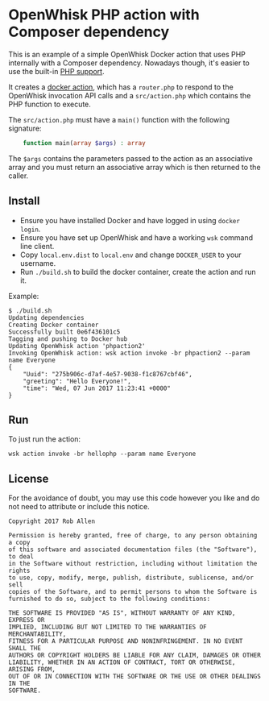 # OpenWhisk PHP action with Composer dependency

This is an example of a simple OpenWhisk Docker action that uses PHP internally with a Composer dependency. Nowadays though, it's easier to use the built-in [PHP support][1].

It creates a [docker action][2], which has a `router.php` to respond to the 
OpenWhisk invocation API calls and a `src/action.php` which contains the PHP function
to execute.

The `src/action.php` must have a `main()` function with the following signature:

```php
    function main(array $args) : array
```

The `$args` contains the parameters passed to the action as an associative array and you must return an associative array which is then returned to the caller.

## Install

* Ensure you have installed Docker and have logged in using `docker login`.
* Ensure you have set up OpenWhisk and have a working `wsk` command line client.
* Copy `local.env.dist` to `local.env` and change `DOCKER_USER` to your username.
* Run `./build.sh` to build the docker container, create the action and run it.

Example:

```text
$ ./build.sh
Updating dependencies
Creating Docker container
Successfully built 0e6f436101c5
Tagging and pushing to Docker hub
Updating OpenWhisk action 'phpaction2'
Invoking OpenWhisk action: wsk action invoke -br phpaction2 --param name Everyone
{
    "Uuid": "275b906c-d7af-4e57-9038-f1c8767cbf46",
    "greeting": "Hello Everyone!",
    "time": "Wed, 07 Jun 2017 11:23:41 +0000"
}
```

## Run

To just run the action:

```text
wsk action invoke -br hellophp --param name Everyone
```


## License

For the avoidance of doubt, you may use this code however you like and do not need to attribute or include this notice. 

```text
Copyright 2017 Rob Allen

Permission is hereby granted, free of charge, to any person obtaining a copy
of this software and associated documentation files (the "Software"), to deal
in the Software without restriction, including without limitation the rights
to use, copy, modify, merge, publish, distribute, sublicense, and/or sell
copies of the Software, and to permit persons to whom the Software is
furnished to do so, subject to the following conditions:

THE SOFTWARE IS PROVIDED "AS IS", WITHOUT WARRANTY OF ANY KIND, EXPRESS OR
IMPLIED, INCLUDING BUT NOT LIMITED TO THE WARRANTIES OF MERCHANTABILITY,
FITNESS FOR A PARTICULAR PURPOSE AND NONINFRINGEMENT. IN NO EVENT SHALL THE
AUTHORS OR COPYRIGHT HOLDERS BE LIABLE FOR ANY CLAIM, DAMAGES OR OTHER
LIABILITY, WHETHER IN AN ACTION OF CONTRACT, TORT OR OTHERWISE, ARISING FROM,
OUT OF OR IN CONNECTION WITH THE SOFTWARE OR THE USE OR OTHER DEALINGS IN THE
SOFTWARE.
```

[1]: https://github.com/apache/incubator-openwhisk/blob/master/docs/actions.md#creating-php-actions
[2]: https://github.com/apache/incubator-openwhisk/blob/master/docs/actions.md#creating-docker-actions

